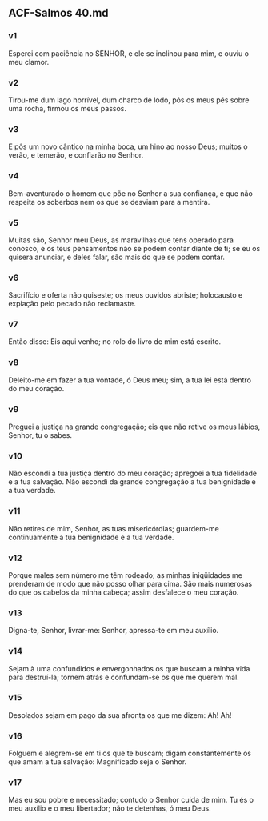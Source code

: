 ## ACF-Salmos 40.md
### v1
 Esperei com paciência no SENHOR, e ele se inclinou para mim, e ouviu o meu clamor.
### v2
 Tirou-me dum lago horrível, dum charco de lodo, pôs os meus pés sobre uma rocha, firmou os meus passos.
### v3
 E pôs um novo cântico na minha boca, um hino ao nosso Deus; muitos o verão, e temerão, e confiarão no Senhor.
### v4
 Bem-aventurado o homem que põe no Senhor a sua confiança, e que não respeita os soberbos nem os que se desviam para a mentira.
### v5
 Muitas são, Senhor meu Deus, as maravilhas que tens operado para conosco, e os teus pensamentos não se podem contar diante de ti; se eu os quisera anunciar, e deles falar, são mais do que se podem contar.
### v6
 Sacrifício e oferta não quiseste; os meus ouvidos abriste; holocausto e expiação pelo pecado não reclamaste.
### v7
 Então disse: Eis aqui venho; no rolo do livro de mim está escrito.
### v8
 Deleito-me em fazer a tua vontade, ó Deus meu; sim, a tua lei está dentro do meu coração.
### v9
 Preguei a justiça na grande congregação; eis que não retive os meus lábios, Senhor, tu o sabes.
### v10
 Não escondi a tua justiça dentro do meu coração; apregoei a tua fidelidade e a tua salvação. Não escondi da grande congregação a tua benignidade e a tua verdade.
### v11
 Não retires de mim, Senhor, as tuas misericórdias; guardem-me continuamente a tua benignidade e a tua verdade.
### v12
 Porque males sem número me têm rodeado; as minhas iniqüidades me prenderam de modo que não posso olhar para cima. São mais numerosas do que os cabelos da minha cabeça; assim desfalece o meu coração.
### v13
 Digna-te, Senhor, livrar-me: Senhor, apressa-te em meu auxílio.
### v14
 Sejam à uma confundidos e envergonhados os que buscam a minha vida para destruí-la; tornem atrás e confundam-se os que me querem mal.
### v15
 Desolados sejam em pago da sua afronta os que me dizem: Ah! Ah!
### v16
 Folguem e alegrem-se em ti os que te buscam; digam constantemente os que amam a tua salvação: Magnificado seja o Senhor.
### v17
 Mas eu sou pobre e necessitado; contudo o Senhor cuida de mim. Tu és o meu auxílio e o meu libertador; não te detenhas, ó meu Deus.
